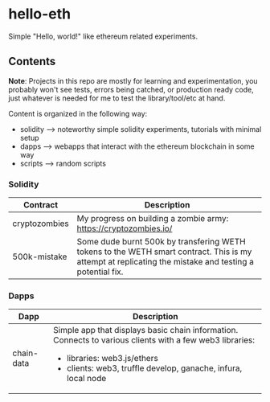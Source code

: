 # hello-eth

Simple "Hello, world!" like ethereum related experiments. 


## Contents

__Note__: Projects in this repo are mostly for learning and experimentation, you probably won't see tests, errors being catched, or production ready code, just whatever is needed for me to test the library/tool/etc at hand.

Content is organized in the following way:
- solidity --> noteworthy simple solidity experiments, tutorials with minimal setup
- dapps --> webapps that interact with the ethereum blockchain in some way
- scripts --> random scripts

### Solidity

| Contract  | Description |
| ------------- | ------------- |
| cryptozombies | My progress on building a zombie army: https://cryptozombies.io/ |
| 500k-mistake | Some dude burnt 500k by transfering WETH tokens to the WETH smart contract. This is my attempt at replicating the mistake and testing a potential fix. |

### Dapps

| Dapp  | Description |
| ------------- | ------------- |
| chain-data  | Simple app that displays basic chain information. Connects to various clients with a few web3 libraries: <ul><li>libraries: web3.js/ethers</li><li>clients: web3, truffle develop, ganache, infura, local node</li>  |